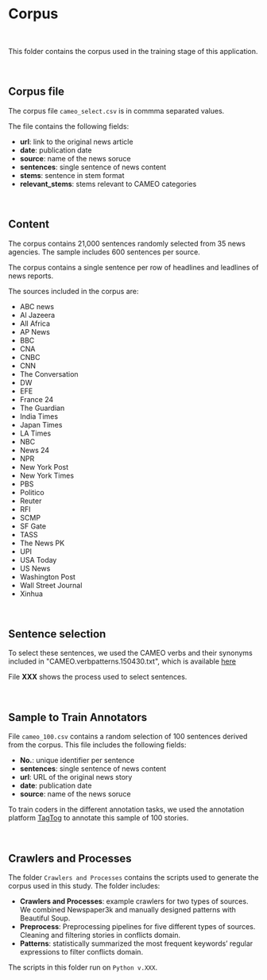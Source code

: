 # Corpus

<br />

This folder contains the corpus used in the training stage of this application.

<br />

## Corpus file

The corpus file `cameo_select.csv` is in commma separated values.

The file contains the following fields:

* **url**: link to the original news article
* **date**: publication date
* **source**: name of the news soruce
* **sentences**: single sentence of news content
* **stems**: sentence in stem format
* **relevant_stems**: stems relevant to CAMEO categories


<br />

## Content

The corpus contains 21,000 sentences randomly selected from 35 news agencies. The sample includes 600 sentences per source.

The corpus contains a single sentence per row of headlines and leadlines of news reports.

The sources included in the corpus are:

* ABC news
* Al Jazeera
* All Africa
* AP News
* BBC
* CNA
* CNBC
* CNN
* The Conversation
* DW
* EFE
* France 24
* The Guardian
* India Times
* Japan Times
* LA Times
* NBC
* News 24
* NPR
* New York Post
* New York Times
* PBS
* Politico
* Reuter
* RFI
* SCMP
* SF Gate
* TASS
* The News PK
* UPI
* USA Today
* US News
* Washington Post
* Wall Street Journal
* Xinhua


<br />

## Sentence selection

To select these sentences, we used the CAMEO verbs and their synonyms included in "CAMEO.verbpatterns.150430.txt", which is available [here](
https://github.com/openeventdata/UniversalPetrarch/blob/master/UniversalPetrarch/data/dictionaries/CAMEO.verbpatterns.150430.txt)

File **XXX** shows the process used to select sentences. 



<br />

## Sample to Train Annotators

File `cameo_100.csv` contains a random selection of 100 sentences derived from the corpus. This file includes the following fields:

* **No.**: unique identifier per sentence
* **sentences**: single sentence of news content
* **url**: URL of the original news story
* **date**: publication date
* **source**: name of the news soruce

To train coders in the different annotation tasks, we used the annotation platform [TagTog](https://www.tagtog.net/) to annotate this sample of 100 stories.



<br />

## Crawlers and Processes

The folder `Crawlers and Processes` contains the scripts used to generate the corpus used in this study.  The folder includes:

* **Crawlers and Processes**: example crawlers for two types of sources. We combined Newspaper3k and manually designed patterns with Beautiful Soup.
* **Preprocess**: Preprocessing pipelines for five different types of sources. Cleaning and filtering stories in conflicts domain.
* **Patterns**: statistically summarized the most frequent keywords’ regular expressions to filter conflicts domain.

The scripts in this folder run on `Python v.XXX`.



<br />
<br />
<br />
